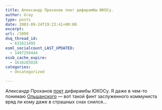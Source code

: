 ```yaml
---
title: Александр Проханов поет дифирамбы ЮКОСу.
author: Gray
type: posts
date: 2003-09-24T19:23:41+00:00
excerpt:
url: /3899
dsq_thread_id:
  - 631611495
esml_socialcount_LAST_UPDATED:
  - 1497259444
essb_cache_expire:
  - 1616265028
categories:
  - Uncategorized

---
```








Александр Проханов <a href="http://zavtra.ru/cgi//veil//data/zavtra/03/513/231.html" target="_blank">поет</a> дифирамбы ЮКОСу. Я даже в чем-то понимаю <a href="http://www.livejournal.com/users/olshansky/246857.html?mode=reply" target="_blank">Ольшанского</a> &#8212; вот такой финт заслуженного коммуниста вряд ли кому даже в страшных снах снился&#8230;